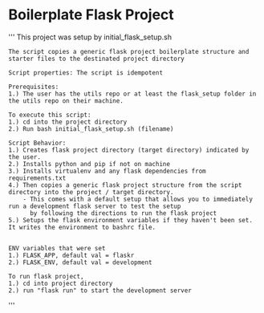 # Boilerplate Flask Project
'''
    This project was setup by initial_flask_setup.sh

    The script copies a generic flask project boilerplate structure and starter files to the destinated project directory

    Script properties: The script is idempotent

    Prerequisites:
    1.) The user has the utils repo or at least the flask_setup folder in the utils repo on their machine.
    
    To execute this script:
    1.) cd into the project directory
    2.) Run bash initial_flask_setup.sh (filename)
    
    Script Behavior:
    1.) Creates flask project directory (target directory) indicated by the user.
    2.) Installs python and pip if not on machine
    3.) Installs virtualenv and any flask dependencies from requirements.txt
    4.) Then copies a generic flask project structure from the script directory into the project / target directory.
        - This comes with a default setup that allows you to immediately run a development flask server to test the setup
          by following the directions to run the flask project
    5.) Setups the flask environment variables if they haven't been set. It writes the environment to bashrc file.


    ENV variables that were set
    1.) FLASK_APP, default val = flaskr
    2.) FLASK_ENV, default val = development

    To run flask project,
    1.) cd into project directory
    2.) run "flask run" to start the development server
'''
